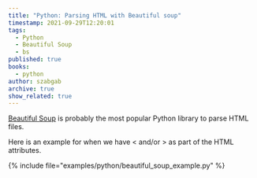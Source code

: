 ```yaml
---
title: "Python: Parsing HTML with Beautiful soup"
timestamp: 2021-09-29T12:20:01
tags:
  - Python
  - Beautiful Soup
  - bs
published: true
books:
  - python
author: szabgab
archive: true
show_related: true
---
```



[Beautiful Soup](https://www.crummy.com/software/BeautifulSoup/bs4/doc/) is probably the most popular Python library to parse HTML files.


Here is an example for when we have &lt; and/or &gt; as part of the HTML attributes.

{% include file="examples/python/beautiful_soup_example.py" %}
